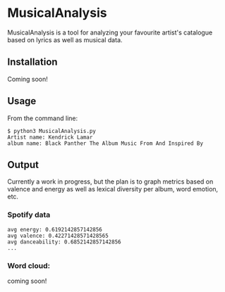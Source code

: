 # MusicalAnalysis

MusicalAnalysis is a tool for analyzing your favourite artist's catalogue based on lyrics as well as musical data.

## Installation

Coming soon!

## Usage
From the command line:

```
$ python3 MusicalAnalysis.py
Artist name: Kendrick Lamar
album name: Black Panther The Album Music From And Inspired By
```

## Output

Currently a work in progress, but the plan is to graph metrics based on valence and energy as well as lexical diversity per album, word emotion, etc.

### Spotify data
```
avg energy: 0.6192142857142856
avg valence: 0.42271428571428565
avg danceability: 0.6852142857142856
...
```

### Word cloud:

coming soon!
